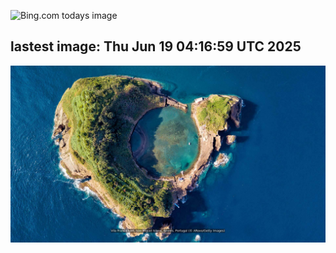 ![Bing.com todays image](https://github.com/forwardcomputers/forwardcomputers.github.io/workflows/Bing%20Image/badge.svg)
<!-- ![Environment Canada latest weather](https://github.com/forwardcomputers/forwardcomputers.github.io/workflows/EC%20Weather/badge.svg) -->
## lastest image: Thu Jun 19 04:16:59 UTC 2025
![](images/today.jpg)
